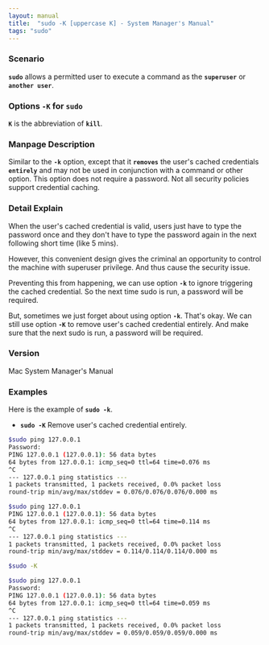 ```yaml
---
layout: manual
title:  "sudo -K [uppercase K] - System Manager's Manual"
tags: "sudo"
---
```


### Scenario
__`sudo`__ allows a permitted user to execute a command as the __`superuser`__ or __`another user`__.

### Options `-K` for `sudo` 
__`K`__ is the abbreviation of __`kill`__.

### Manpage Description
Similar to the __`-k`__ option, except that it __`removes`__ the user's cached credentials __`entirely`__ and may not be used in conjunction with a command or other option.  This option does not require a password. Not all security policies support credential caching.

### Detail Explain
When the user's cached credential is valid, users just have to type the password once and they don't have to type the password again in the next following short time (like 5 mins).

However, this convenient design gives the criminal an opportunity to control the machine with superuser privilege. And thus cause the security issue.

Preventing this from happening, we can use option __`-k`__ to ignore triggering the cached credential. So the next time sudo is run, a password will be required.

But, sometimes we just forget about using option __`-k`__. That's okay. We can still use option __`-K`__ to remove user's cached credential entirely. And make sure that the next sudo is run, a password will be required.

### Version
Mac System Manager's Manual

### Examples
Here is the example of __`sudo -k`__.

- __`sudo -K`__ Remove user's cached credential entirely.

```bash
$sudo ping 127.0.0.1
Password:
PING 127.0.0.1 (127.0.0.1): 56 data bytes
64 bytes from 127.0.0.1: icmp_seq=0 ttl=64 time=0.076 ms
^C
--- 127.0.0.1 ping statistics ---
1 packets transmitted, 1 packets received, 0.0% packet loss
round-trip min/avg/max/stddev = 0.076/0.076/0.076/0.000 ms

$sudo ping 127.0.0.1
PING 127.0.0.1 (127.0.0.1): 56 data bytes
64 bytes from 127.0.0.1: icmp_seq=0 ttl=64 time=0.114 ms
^C
--- 127.0.0.1 ping statistics ---
1 packets transmitted, 1 packets received, 0.0% packet loss
round-trip min/avg/max/stddev = 0.114/0.114/0.114/0.000 ms

$sudo -K

$sudo ping 127.0.0.1
Password:
PING 127.0.0.1 (127.0.0.1): 56 data bytes
64 bytes from 127.0.0.1: icmp_seq=0 ttl=64 time=0.059 ms
^C
--- 127.0.0.1 ping statistics ---
1 packets transmitted, 1 packets received, 0.0% packet loss
round-trip min/avg/max/stddev = 0.059/0.059/0.059/0.000 ms
```

